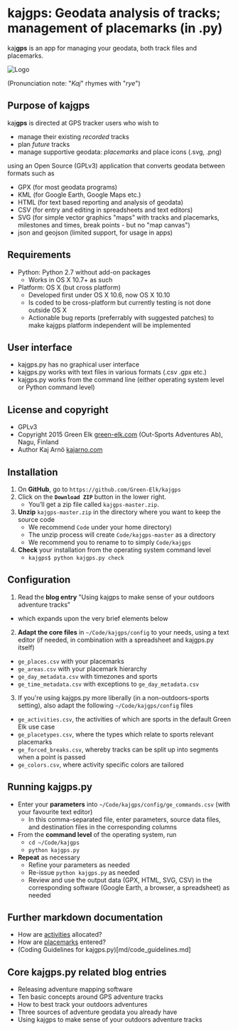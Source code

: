 # kaj**gps**: Geodata analysis of tracks; management of placemarks (in .py)

kaj**gps** is an app for managing your geodata, both track files and 
placemarks.

![Logo](https://lh3.googleusercontent.com/-KouDlj6ewlQ/VTUaFSBIlHI/AAAAAAAAUu0/WDKwZf2NXO8/s288/kajgps-green.png)

(Pronunciation note: "*Kaj*" rhymes with "*rye*")

## Purpose of kaj**gps** ##

kaj**gps** is directed at GPS tracker users who wish to 
* manage their existing *recorded* tracks
* plan *future* tracks
* manage supportive geodata: *placemarks* and place icons (.svg, .png)

using an Open Source (GPLv3) application that converts geodata between
formats such as
* GPX (for most geodata programs)
* KML (for Google Earth, Google Maps etc.)
* HTML (for text based reporting and analysis of geodata)
* CSV (for entry and editing in spreadsheets and text editors)
* SVG (for simple vector graphics "maps" with tracks and placemarks, milestones 
and times, break points - but no "map canvas")
* json and geojson (limited support, for usage in apps)

## Requirements ##

* Python: Python 2.7 without add-on packages
  * Works in OS X 10.7+ as such
* Platform: OS X (but cross platform)
  * Developed first under OS X 10.6, now OS X 10.10
  * Is coded to be cross-platform but currently testing is not done outside 
  OS X
  * Actionable bug reports (preferrably with suggested patches) to make kajgps 
  platform independent will be implemented

## User interface ##

* kajgps.py has no graphical user interface
* kajgps.py works with text files in various formats (.csv .gpx etc.)
* kajgps.py works from the command line (either operating system level or 
Python command level)

## License and copyright ##

* GPLv3
* Copyright 2015 Green Elk [green-elk.com](http://www.green-elk.com) 
(Out-Sports Adventures Ab), Nagu, Finland
* Author Kaj Arnö [kajarno.com](http://kajarno.com)

## Installation ##

1. On **GitHub**, go to `https://github.com/Green-Elk/kajgps`
2. Click on the **`Download ZIP`** button in the lower right. 
   * You’ll get a zip file called `kajgps-master.zip`. 
3. **Unzip** `kajgps-master.zip` in the directory where you want to keep 
the source code 
   * We recommend `Code` under your home directory) 
   * The unzip process will create `Code/kajgps-master` as a directory
   * We recommend you to rename to to simply `Code/kajgps`
4. **Check** your installation from the operating system command level
   * `kajgps$ python kajgps.py check`

## Configuration ##

1. Read the **blog entry** "Using kajgps to make sense of your outdoors 
adventure tracks"
  * which expands upon the very brief elements below
2. **Adapt the core files** in `~/Code/kajgps/config` to your needs, using a text editor 
(if needed, in combination with a spreadsheet and kajgps.py itself)
  * `ge_places.csv` with your placemarks
  * `ge_areas.csv` with your placemark hierarchy
  * `ge_day_metadata.csv` with timezones and sports
  * `ge_time_metadata.csv` with exceptions to `ge_day_metadata.csv`
3. If you're using kajgps.py more liberally (in a non-outdoors-sports setting), 
also adapt the following `~/Code/kajgps/config` files
  * `ge_activities.csv`, the activities of which are sports in the default 
  Green Elk use case
  * `ge_placetypes.csv`, where the types which relate to sports relevant 
  placemarks
  * `ge_forced_breaks.csv`, whereby tracks can be split up into segments 
  when a point is passed
  * `ge_colors.csv`, where activity specific colors are tailored
  
## Running kajgps.py ##

* Enter your **parameters** into `~/Code/kajgps/config/ge_commands.csv` 
(with your favourite text editor)
  * In this comma-separated file, enter parameters, source data files, and 
  destination files in the corresponding columns
* From the **command level** of the operating system, run
  * `cd ~/Code/kajgps`
  * `python kajgps.py`
* **Repeat** as necessary
  * Refine your parameters as needed 
  * Re-issue `python kajgps.py` as needed
  * Review and use the output data (GPX, HTML, SVG, CSV) in the corresponding 
  software (Google Earth, a browser, a spreadsheet) as needed

## Further markdown documentation ##

* How are [activities](md/activities.md) allocated?
* How are [placemarks](md/placemarks.md) entered?
* (Coding Guidelines for kajgps.py)[md/code_guidelines.md]

## Core kajgps.py related blog entries ##

* Releasing adventure mapping software
* Ten basic concepts around GPS adventure tracks
* How to best track your outdoors adventures
* Three sources of adventure geodata you already have
* Using kajgps to make sense of your outdoors adventure tracks